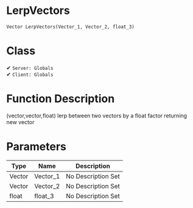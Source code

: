 # LerpVectors
```
Vector LerpVectors(Vector_1, Vector_2, float_3)
```
# Class
✔ `Server: Globals`  
✔ `Client: Globals`  

# Function Description
(vector,vector,float) lerp between two vectors by a float factor returning new vector
# Parameters
Type|Name|Description
--|--|--
Vector|Vector_1|No Description Set
Vector|Vector_2|No Description Set
float|float_3|No Description Set
